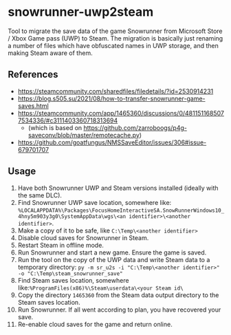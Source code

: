 # snowrunner-uwp2steam

Tool to migrate the save data of the game Snowrunner from Microsoft Store / Xbox Game pass (UWP) to Steam.
The migration is basically just renaming a number of files which have obfuscated names in UWP storage, and then making Steam aware of them.

## References

- https://steamcommunity.com/sharedfiles/filedetails/?id=2530914231
- https://blog.s505.su/2021/08/how-to-transfer-snowrunner-game-saves.html
- https://steamcommunity.com/app/1465360/discussions/0/4811511685077534336/#c3111403360718313694
  - (which is based on https://github.com/zarroboogs/p4g-saveconv/blob/master/remotecache.py)
- https://github.com/goatfungus/NMSSaveEditor/issues/306#issue-679701707

## Usage

1. Have both Snowrunner UWP and Steam versions installed (ideally with the same DLC).
2. Find Snowrunner UWP save location, somewhere like: `%LOCALAPPDATA%\Packages\FocusHomeInteractiveSA.SnowRunnerWindows10_4hny5m903y3g0\SystemAppData\wgs\<an identifier>\<another identifier>`.
3. Make a copy of it to be safe, like `C:\Temp\<another identifier>`
4. Disable cloud saves for Snowrunner in Steam.
5. Restart Steam in offline mode.
6. Run Snowrunner and start a new game. Ensure the game is saved.
7. Run the tool on the copy of the UWP data and write Steam data to a temporary directory: `py -m sr_u2s -i "C:\Temp\<another identifier>" -o "C:\Temp\steam_snowrunner_save"`
8. Find Steam saves location, somewhere like:`%ProgramFiles(x86)%\Steam\userdata\<your Steam id\`
9. Copy the directory `1465360` from the Steam data output directory to the Steam saves location.
10. Run Snowrunner. If all went according to plan, you have recovered your save.
11. Re-enable cloud saves for the game and return online.
